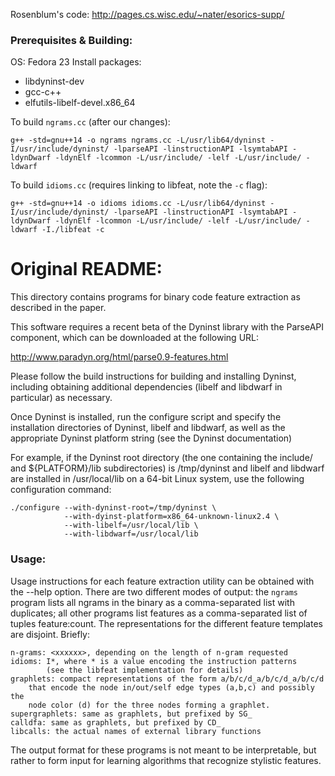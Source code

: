 Rosenblum's code: http://pages.cs.wisc.edu/~nater/esorics-supp/


### Prerequisites & Building:
OS: Fedora 23
Install packages:
- libdyninst-dev
- gcc-c++
- elfutils-libelf-devel.x86_64

To build `ngrams.cc` (after our changes):
```
g++ -std=gnu++14 -o ngrams ngrams.cc -L/usr/lib64/dyninst -I/usr/include/dyninst/ -lparseAPI -linstructionAPI -lsymtabAPI -ldynDwarf -ldynElf -lcommon -L/usr/include/ -lelf -L/usr/include/ -ldwarf
```
To build `idioms.cc` (requires linking to libfeat, note the `-c` flag):
```
g++ -std=gnu++14 -o idioms idioms.cc -L/usr/lib64/dyninst -I/usr/include/dyninst/ -lparseAPI -linstructionAPI -lsymtabAPI -ldynDwarf -ldynElf -lcommon -L/usr/include/ -lelf -L/usr/include/ -ldwarf -I./libfeat -c
```
# Original README:
This directory contains programs for binary code feature extraction as
described in the paper.

This software requires a recent beta of the Dyninst library with the ParseAPI
component, which can be downloaded at the following URL:

http://www.paradyn.org/html/parse0.9-features.html

Please follow the build instructions for building and installing Dyninst,
including obtaining additional dependencies (libelf and libdwarf in particular)
as necessary.

Once Dyninst is installed, run the configure script and specify the
installation directories of Dyninst, libelf and libdwarf, as well as the
appropriate Dyninst platform string (see the Dyninst documentation)

For example, if the Dyninst root directory (the one containing the include/ and
${PLATFORM}/lib subdirectories) is /tmp/dyninst and libelf and libdwarf are
installed in /usr/local/lib on a 64-bit Linux system, use the following
configuration command:

    ./configure --with-dyninst-root=/tmp/dyninst \
                --with-dyinst-platform=x86_64-unknown-linux2.4 \
                --with-libelf=/usr/local/lib \
                --with-libdwarf=/usr/local/lib



### Usage:

Usage instructions for each feature extraction utility can be obtained with the
--help option. There are two different modes of output: the `ngrams` program
lists all ngrams in the binary as a comma-separated list with duplicates; all
other programs list features as a comma-separated list of tuples feature:count. The representations for the different feature templates are disjoint. Briefly:

    n-grams: <xxxxxx>, depending on the length of n-gram requested
    idioms: I*, where * is a value encoding the instruction patterns 
            (see the libfeat implementation for details)
    graphlets: compact representations of the form a/b/c/d_a/b/c/d_a/b/c/d
        that encode the node in/out/self edge types (a,b,c) and possibly the
        node color (d) for the three nodes forming a graphlet.
    supergraphlets: same as graphlets, but prefixed by SG_
    calldfa: same as graphlets, but prefixed by CD_
    libcalls: the actual names of external library functions

The output format for these programs is not meant to be interpretable, but
rather to form input for learning algorithms that recognize stylistic
features.
